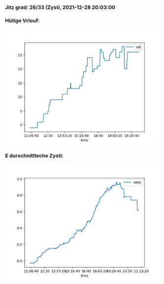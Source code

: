 ### Jitz grad: 26/33 (Zysti, 2021-12-28 20:03:00

### Hütige Vrlouf:
![Graph](Today.png)

### E durschnittleche Zysti:
![Graph](Zysti.png)